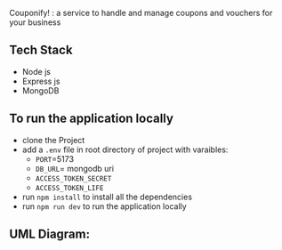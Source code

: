 Couponify! : a service to handle and manage coupons and vouchers for your business

## Tech Stack

- Node js
- Express js
- MongoDB

## To run the application locally

- clone the Project
- add a `.env` file in root directory of project with varaibles:
  - `PORT`=5173
  - `DB_URL`= mongodb uri
  - `ACCESS_TOKEN_SECRET`
  - `ACCESS_TOKEN_LIFE`
- run `npm install` to install all the dependencies
- run `npm run dev` to run the application locally

## UML Diagram:
